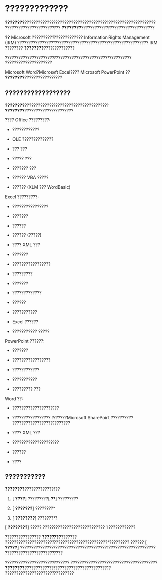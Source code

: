 
# ?????????????

 **????????**??????????????????????????????????????????????????????????? ????????????????????????? **????????**?????????????????????????????????


 **??**  Microsoft ??????????????????????? Information Rights Management (IRM) ??????????????????????????????????????????????????????????? IRM ???????? **????????**??????????????


????????????????????????????????????????????????????????? ?????????????????????

Microsoft Word?Microsoft Excel???? Microsoft PowerPoint ?? **????????**?????????????????

## ??????????????????

 **????????**?????????????????????????????????????? **????????**??????????????????????

???? Office ?????????:


- ????????????
    
- OLE ??????????????
    
- ??? ???
    
- ????? ???
    
- ??????? ???
    
- ?????? VBA ?????
    
- ?????? (XLM ??? WordBasic)
    
Excel ?????????:


- ????????????????
    
- ???????
    
- ??????
    
- ?????? (?????)
    
- ???? XML ???
    
- ???????
    
- ?????????????????
    
- ?????????
    
- ???????
    
- ?????????????
    
- ??????
    
- ???????????
    
- Excel ??????
    
- ??????????? ?????
    
PowerPoint ??????:


- ???????
    
- ?????????????????
    
- ????????????
    
- ???????????
    
- ????????? ???
    
Word ??:


- ?????????????????????
    
- ????????????????? ???????Microsoft SharePoint ?????????? ??????????????????????????
    
- ???? XML ???
    
- ?????????????????????
    
- ??????
    
- ????
    

## ???????????

 **????????**????????????????


1. [ **????**] ?????????[ **??**] ?????????
    
2. [ **???????**] ?????????
    
3. [  **????????**] ?????????
    


[ **????????**] ????? ???????????????????????????? 1 ????????????

???????????????? **????????**??????? ???????????????????????????????????????????????????????? ?????? [ **?????**] ????????????????????????????????????????????????????????????? ??????????????????????????

????????????????????????????? ??????????????????????????????????????? **????????**??????????????????????????????????????? ???????????????????????????????


